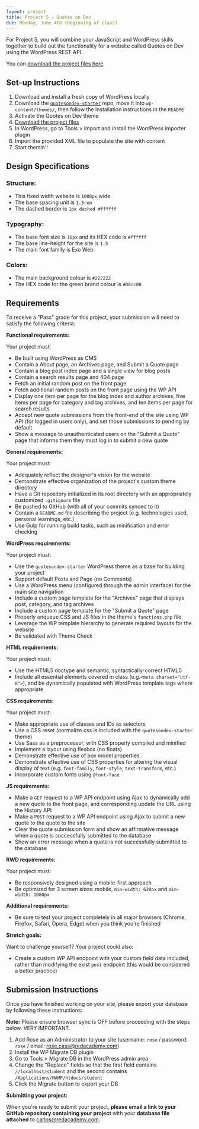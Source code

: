 ```yaml
---
layout: project
title: Project 5 - Quotes on Dev
due: Monday, June 4th (beginning of class)
---
```


For Project 5, you will combine your JavaScript and WordPress skills together to build out the functionality for a website called Quotes on Dev using the WordPress REST API.

You can [download the project files here](https://s3-us-west-2.amazonaws.com/red-wdp/project-files/project-05.zip).

## Set-up Instructions

1.  Download and install a fresh copy of WordPress locally
2.  Download the [`quotesondev-starter`](https://github.com/redacademy/quotesondev-starter) repo, move it into `wp-content/themes/`, then follow the installation instructions in the `README`
3.  Activate the Quotes on Dev theme
4.  [Download the project files](https://s3-us-west-2.amazonaws.com/red-wdp/project-files/project-05.zip)
5.  In WordPress, go to Tools > Import and install the WordPress importer plugin
6.  Import the provided XML file to populate the site with content
7.  Start themin'!

## Design Specifications

### Structure:

* This fixed width website is `1080px` wide
* The base spacing unit is `1.5rem`
* The dashed border is `1px dashed #ffffff`

### Typography:

* The base font size is `16px` and its HEX code is `#ffffff`
* The base line-height for the site is `1.5`
* The main font family is Exo Web

### Colors:

* The main background colour is `#222222`
* The HEX code for the green brand colour is `#00cc00`

## Requirements

To receive a "Pass" grade for this project, your submission will need to satisfy the following criteria:

**Functional requirements:**

Your project must:

* Be built using WordPress as CMS
* Contain a About page, an Archives page, and Submit a Quote page
* Contain a blog post index page and a single view for blog posts
* Contain a search results page and 404 page
* Fetch an initial random post on the front page
* Fetch additional random posts on the front page using the WP API
* Display one item per page for the blog index and author archives, five items per page for category and tag archives, and ten items per page for search results
* Accept new quote submissions from the front-end of the site using WP API (for logged in users only), and set those submissions to pending by default
* Show a message to unauthenticated users on the "Submit a Quote" page that informs them they must log in to submit a new quote

**General requirements:**

Your project must:

* Adequately reflect the designer's vision for the website
* Demonstrate effective organization of the project's custom theme directory
* Have a Git repository initialized in its root directory with an appropriately customized `.gitignore` file
* Be pushed to GitHub (with all of your commits synced to it)
* Contain a `README.md` file describing the project (e.g. technologies used, personal learnings, etc.)
* Use Gulp for running build tasks, such as minification and error checking

**WordPress requirements:**

Your project must:

* Use the `quotesondev-starter` WordPress theme as a base for building your project
* Support default Posts and Page (no Comments)
* Use a WordPress menu (configured through the admin interface) for the main site navigation
* Include a custom page template for the "Archives" page that displays post, category, and tag archives
* Include a custom page template for the "Submit a Quote" page
* Properly enqueue CSS and JS files in the theme's `functions.php` file
* Leverage the WP template hierarchy to generate required layouts for the website
* Be validated with Theme Check

**HTML requirements:**

Your project must:

* Use the HTML5 doctype and semantic, syntactically-correct HTML5
* Include all essential elements covered in class (e.g.`<meta charset="utf-8">`), and be dynamically populated with WordPress template tags where appropriate

**CSS requirements:**

Your project must:

* Make appropriate use of classes and IDs as selectors
* Use a CSS reset (normalize.css is included with the `quotesondev-starter` theme)
* Use Sass as a preprocessor, with CSS properly compiled and minified
* Implement a layout using flexbox (no floats)
* Demonstrate effective use of box model properties
* Demonstrate effective use of CSS properties for altering the visual display of text (e.g. `font-family`, `font-style`, `text-transform`, etc.)
* Incorporate custom fonts using `@font-face`

**JS requirements:**

* Make a `GET` request to a WP API endpoint using Ajax to dynamically add a new quote to the front page, and corresponding update the URL using the History API
* Make a `POST` request to a WP API endpoint using Ajax to submit a new quote to the quote to the site
* Clear the quote submission form and show an affirmative message when a quote is successfully submitted to the database
* Show an error message when a quote is not successfully submitted to the database

**RWD requirements:**

Your project must:

* Be responsively designed using a mobile-first approach
* Be optimized for 3 screen sizes: mobile, `min-width: 620px` and `min-width: 1080px`

**Additional requirements:**

* Be sure to test your project completely in all major browsers (Chrome, Firefox, Safari, Opera, Edge) when you think you’re finished

**Stretch goals:**

Want to challenge yourself? Your project could also:

* Create a custom WP API endpoint with your custom field data included, rather than modifying the exist `post` endpoint (this would be considered a better practice)

## Submission Instructions

Once you have finished working on your site, please export your database by following these instructions:

**Note:** Please ensure browser sync is OFF before proceeding with the steps below. VERY IMPORTANT.

1.  Add Rose as an Administrator to your site (username: `rose` / password: `rose` / email: rose.cass@redacademy.com)
2.  Install the WP Migrate DB plugin
3.  Go to Tools > Migrate DB in the WordPress admin area
4.  Change the "Replace" fields so that the first field contains `//localhost/student` and the second contains `/Applications/MAMP/htdocs/student`
5.  Click the Migrate button to export your DB

**Submitting your project:**

When you're ready to submit your project, **please email a link to your GitHub repository containing your project** with your **database file attached** to [carlos@redacademy.com](mailto:carlos@redacademy.com).
